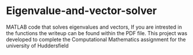 # Eigenvalue-and-vector-solver
MATLAB code that solves eigenvalues and vectors, If you are intrested in the functions the writeup can be found within the PDF file. This project was developed to complete the Computational Mathematics assignment for the university of Huddersfield
